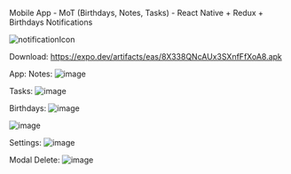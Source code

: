 Mobile App - MoT (Birthdays, Notes, Tasks) - React Native + Redux + Birthdays Notifications

![notificationIcon](https://github.com/SuperMoooo/MoT/assets/134961694/7eb5bd10-bc0b-4153-b6ab-df0336932b5f)


Download: https://expo.dev/artifacts/eas/8X338QNcAUx3SXnfFfXoA8.apk


App:
Notes:
![image](https://github.com/SuperMoooo/MoT/assets/134961694/e987b533-1e8b-4b8c-b878-8c33f2164682)

Tasks:
![image](https://github.com/SuperMoooo/MoT/assets/134961694/df9d7677-a62d-4b31-b4f6-e25ff10be4b4)

Birthdays:
![image](https://github.com/SuperMoooo/MoT/assets/134961694/3ccf8b8e-4720-4957-9699-d914068bd095)

![image](https://github.com/SuperMoooo/MoT/assets/134961694/c8ed1c0a-6d51-4faf-94c9-3f731e70de81)

Settings:
![image](https://github.com/SuperMoooo/MoT/assets/134961694/940576b7-361b-4a8f-a3bd-cc35122f699e)

Modal Delete:
![image](https://github.com/SuperMoooo/MoT/assets/134961694/7dbc7af4-4f58-4c34-9ce3-d2f18635a6c9)
